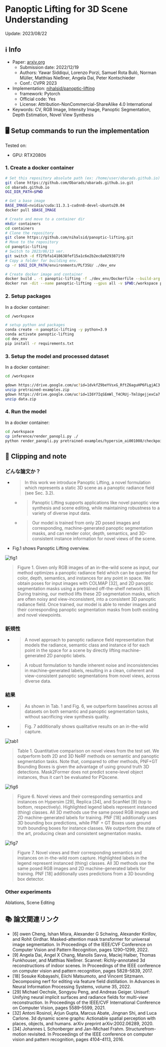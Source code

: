 # Panoptic Lifting for 3D Scene Understanding

Update: 2023/08/22

## ℹ️ Info
- Paper: [arxiv.org](https://arxiv.org/abs/2212.09802)
  - Submission date: 2022/12/19
  - Authors: Yawar Siddiqui, Lorenzo Porzi, Samuel Rota Buló, Norman Müller, Matthias Nießner, Angela Dai, Peter Kontschieder
  - Conf.: CVPR 2023
- Implementation: [nihalsid/panoptic-lifting](https://github.com/nihalsid/panoptic-lifting)
  - framework: Pytorch
  - Official code: Yes
  - License: Attribution-NonCommercial-ShareAlike 4.0 International
- Keywords: CV, RGB Image, Intensity Image, Panoptic Segmentation, Depth Estimation, Novel View Synthesis

## 🖥️ Setup commands to run the implementation
Tested on:
- GPU: RTX2080ti

### 1. Create a docker container
```bash
# Set this repository absolute path (ex: /home/user/obarads.github.io)
git clone https://github.com/Obarads/obarads.github.io.git
cd obarads.github.io
OGI_DIR_PATH=$PWD

# Get a base image
BASE_IMAGE=nvidia/cuda:11.3.1-cudnn8-devel-ubuntu20.04
docker pull $BASE_IMAGE

# Create and move to a container dir
mkdir containers
cd containers
# Clone the repository
git clone https://github.com/nihalsid/panoptic-lifting.git
# Move to the repository
cd panoptic-lifting
# Switch to 2023/06/13 ver.
git switch -d f72fbfa1418638fef15a1c6e2b2ec8a0293871f0
# Copy a folder for building env.
cp -r $OGI_DIR_PATH/environments/PLf3SU/ ./dev_env

# Create docker image and container
docker build . -t panoptic-lifting -f ./dev_env/Dockerfile --build-arg UID=$(id -u) --build-arg GID=$(id -g) --build-arg BASE_IMAGE=$BASE_IMAGE
docker run -dit --name panoptic-lifting --gpus all -v $PWD:/workspace panoptic-lifting
```

### 2. Setup packages
In a docker container:
```bash
cd /workspace

# setup python and packages
conda create -n panoptic-lifting -y python=3.9
conda activate panoptic-lifting
cd dev_env
pip install -r requirements.txt
```

### 3. Setup the model and processed dataset
In a docker container:
```bash
cd /workspace

gdown https://drive.google.com/uc?id=1dvkfZ9beYVsxG_RftZ6aguHP6FLgjAC3
unzip pretrained-examples.zip
gdown https://drive.google.com/uc?id=1I6Y7IqSEmWl_T4CRUj-TmlUgejjexCa7
unzip data.zip
```

### 4. Run the model
In a docker container:
```bash
cd /workspace
cp inference/render_panopli.py ./
python render_panopli.py pretrained-examples/hypersim_ai001008/checkpoints/epoch=30-step=590148.ckpt False
```

## 📝 Clipping and note
### どんな論文か？
- > In this work we introduce Panoptic Lifting, a novel formulation which represents a static 3D scene as a panoptic radiance field (see Sec. 3.2).
  - > Panoptic Lifting supports applications like novel panoptic view synthesis and scene editing, while maintaining robustness to a variety of diverse input data. 
  - > Our model is trained from only 2D posed images and corresponding, machine-generated panoptic segmentation masks, and can render color, depth, semantics, and 3D-consistent instance information for novel views of the scene.
- Fig.1 shows Panoptic Lifting overview.

![fig1](img/PLf3SUwNF/fig1.png)
> Figure 1. Given only RGB images of an in-the-wild scene as input, our method optimizes a panoptic radiance field which can be queried for color, depth, semantics, and instances for any point in space. We obtain poses for input images with COLMAP [32], and 2D panoptic segmentation masks using a pretrained off-the-shelf network [6]. During training, our method lifts these 2D segmentation masks, which are often noisy and view-inconsistent, into a consistent 3D panoptic radiance field. Once trained, our model is able to render images and their corresponding panoptic segmentation masks from both existing and novel viewpoints.

### 新規性
- > A novel approach to panoptic radiance field representation that models the radiance, semantic class and instance id for each point in the space for a scene by directly lifting machine-generated 2D panoptic labels.
- > A robust formulation to handle inherent noise and inconsistencies in machine-generated labels, resulting in a clean, coherent and view-consistent panoptic segmentations from novel views, across diverse data.

### 結果
- > As shown in Tab. 1 and Fig. 6, we outperform baselines across all datasets on both semantic and panoptic segmentation tasks, without sacrificing view synthesis quality.
- > Fig. 7 additionally shows qualitative results on an in-the-wild capture.

![tab1](img/PLf3SUwNF/tab1.png)
> Table 1. Quantitative comparison on novel views from the test set. We outperform both 2D and 3D NeRF methods on semantic and panoptic segmentation tasks. Note that, compared to other methods, PNF+GT Bounding Boxes is given the advantage of using ground truth 3D detections. Mask2Former does not predict scene-level object instances, thus it can’t be evaluated for PQscene.

![fig6](img/PLf3SUwNF/fig6.png)
> Figure 6. Novel views and their corresponding semantics and instances on Hypersim [29], Replica [34], and ScanNet [9] (top to bottom, respectively). Highlighted legend labels represent instanced (thing) classes. All 3D methods use the same posed RGB images and 2D machine-generated labels for training. PNF [18] additionally uses 3D bounding box predictions, while PNF + GT Boxes uses ground truth bounding boxes for instance classes. We outperform the state of the art, producing clean and consistent segmentation masks.

![fig7](img/PLf3SUwNF/fig7.png)
> Figure 7. Novel views and their corresponding semantics and instances on in-the-wild room capture. Highlighted labels in the legend represent instanced (thing) classes. All 3D methods use the same posed RGB images and 2D machine-generated labels for training. PNF [18] additionally uses predictions from a 3D bounding box detector.

### Other experiments
Ablations, Scene Editing

## 📚 論文関連リンク
- [6] owen Cheng, Ishan Misra, Alexander G Schwing, Alexander Kirillov, and Rohit Girdhar. Masked-attention mask transformer for universal image segmentation. In Proceedings of the IEEE/CVF Conference on Computer Vision and Pattern Recognition, pages 1290–1299, 2022.
- [9] Angela Dai, Angel X Chang, Manolis Savva, Maciej Halber, Thomas Funkhouser, and Matthias Nießner. Scannet: Richly-annotated 3d reconstructions of indoor scenes. In Proceedings of the IEEE conference on computer vision and pattern recognition, pages 5828–5839, 2017.
- [18] Sosuke Kobayashi, Eiichi Matsumoto, and Vincent Sitzmann. Decomposing nerf for editing via feature field distillation. In Advances in Neural Information Processing Systems, volume 35, 2022.
- [29] Michael Oechsle, Songyou Peng, and Andreas Geiger. Unisurf: Unifying neural implicit surfaces and radiance fields for multi-view reconstruction. In Proceedings of the IEEE/CVF International Conference on Computer Vision, pages 5589–5599, 2021.
- [32] Antoni Rosinol, Arjun Gupta, Marcus Abate, Jingnan Shi, and Luca Carlone. 3d dynamic scene graphs: Actionable spatial perception with places, objects, and humans. arXiv preprint arXiv:2002.06289, 2020.
- [34] Johannes L Schonberger and Jan-Michael Frahm. Structurefrom-motion revisited. In Proceedings of the IEEE conference on computer vision and pattern recognition, pages 4104–4113, 2016.